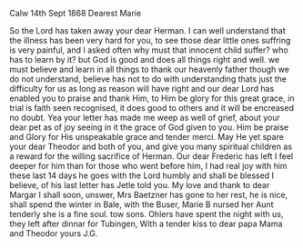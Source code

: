  Calw 14th Sept 1868
Dearest Marie

So the Lord has taken away your dear Herman. I can well understand that the illness has been very hard for you, to see those dear little ones suffring is very painful, and I asked often why must that innocent child suffer? who has to learn by it? but God is good and does all things right and well. we must believe and learn in all things to thank our heavenly father though we do not understand, believe has not to do with understanding thats just the difficulty for us as long as reason will have right and our dear Lord has enabled you to praise and thank Him, to Him be glory for this great grace, in trial is faith seen recognised, it does good to others and it will be encreased no doubt. Yea your letter has made me weep as well of grief, about your dear pet as of joy seeing in it the grace of God given to you. Him be praise and Glory for His unspeakable grace and tender merci. 
May He yet spare your dear Theodor and both of you, and give you many spiritual children as a reward for the willing sacrifice of Herman. 
Our dear Frederic has left I feel deeper for him than for those who went before him, I had real joy with him these last 14 days he goes with the Lord humbly and shall be blessed I believe, of his last letter has Jetle told you. My love and thank to dear Margar I shall soon, unswer, Mrs Baetzner has gone to her rest, he is nice, shall spend the winter in Bale, with the Buser, Marie B nursed her Aunt tenderly she is a fine soul. tow sons. Ohlers have spent the night with us, they left after dinnar for Tubingen, 
With a tender kiss to dear papa Mama and Theodor
 yours J.G.
